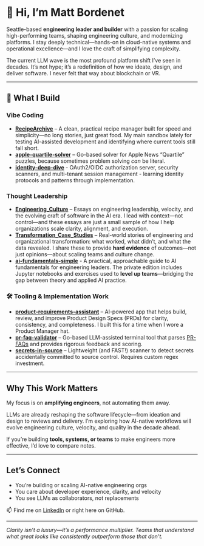 # 👋 Hi, I’m Matt Bordenet

Seattle-based **engineering leader and builder** with a passion for scaling high-performing teams, shaping engineering culture, and modernizing platforms. I stay deeply technical—hands-on in cloud-native systems and operational excellence—and I love the craft of simplifying complexity.

The current LLM wave is the most profound platform shift I’ve seen in decades. It’s not hype; it’s a redefinition of how we ideate, design, and deliver software. I never felt that way about blockchain or VR.

---

## 🧭 What I Build

### Vibe Coding
- **[RecipeArchive](https://github.com/bordenet/RecipeArchive/blob/main/README.md)** – A clean, practical recipe manager built for speed and simplicity—no long stories, just great food. My main sandbox lately for testing AI-assisted development and identifying where current tools still fall short.
- **[apple-quartile-solver](https://github.com/bordenet/apple-quartile-solver)** – Go-based solver for Apple News “Quartile” puzzles, because sometimes problem solving _can_ be literal.
- **[identity-deep-dive](https://github.com/bordenet/identity-deep-dive)** - OAuth2/OIDC authorization server, security scanners, and multi-tenant session management - learning identity protocols and patterns through implementation.

### Thought Leadership
- **[Engineering_Culture](https://github.com/bordenet/Engineering_Culture/blob/main/README.md)** – Essays on engineering leadership, velocity, and the evolving craft of software in the AI era. I lead with context—not control—and these essays are just a small sample of how I help organizations scale clarity, alignment, and execution.
- **[Transformation_Case_Studies](https://github.com/bordenet/Transformation_Case_Studies)** – Real-world stories of engineering and organizational transformation: what worked, what didn’t, and what the data revealed. I share these to provide **hard evidence** of outcomes—not just opinions—about scaling teams and culture change.
- **[ai-fundamentals-simple](https://github.com/bordenet/ai-fundamentals-simple)** - A practical, approachable guide to AI fundamentals for engineering leaders. The private edition includes Jupyter notebooks and exercises used to **level up teams**—bridging the gap between theory and applied AI practice.

### 🛠 Tooling & Implementation Work
- **[product-requirements-assistant](https://github.com/bordenet/product-requirements-assistant)** – AI-powered app that helps build, review, and improve Product Design Specs (PRDs) for clarity, consistency, and completeness. I built this for a time when I wore a Product Manager hat.
- **[pr-faq-validator](https://github.com/bordenet/pr-faq-validator)** – Go-based LLM-assisted terminal tool that parses [PR-FAQs](https://github.com/bordenet/Engineering_Culture/blob/main/SDLC/The_PR-FAQ.md) and provides rigorous feedback and scoring.
- **[secrets-in-source](https://github.com/bordenet/secrets-in-source)** – Lightweight (and FAST!) scanner to detect secrets accidentally committed to source control. Requires custom regex investment.

---

## Why This Work Matters

My focus is on **amplifying engineers**, not automating them away.

LLMs are already reshaping the software lifecycle—from ideation and design to reviews and delivery. I’m exploring how AI-native workflows will evolve engineering culture, velocity, and quality in the decade ahead.

If you’re building **tools, systems, or teams** to make engineers more effective, I’d love to compare notes.

---

## Let’s Connect

- You’re building or scaling AI-native engineering orgs
- You care about developer experience, clarity, and velocity
- You see LLMs as collaborators, not replacements

📫 Find me on [LinkedIn](https://www.linkedin.com/in/mattbordenet/) or right here on GitHub.

---

_Clarity isn’t a luxury—it’s a performance multiplier. Teams that understand what great looks like consistently outperform those that don’t._
